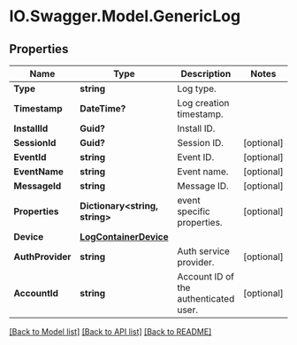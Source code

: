 # IO.Swagger.Model.GenericLog
## Properties

Name | Type | Description | Notes
------------ | ------------- | ------------- | -------------
**Type** | **string** | Log type.  | 
**Timestamp** | **DateTime?** | Log creation timestamp.  | 
**InstallId** | **Guid?** | Install ID.  | 
**SessionId** | **Guid?** | Session ID.  | [optional] 
**EventId** | **string** | Event ID.  | [optional] 
**EventName** | **string** | Event name.  | [optional] 
**MessageId** | **string** | Message ID.  | [optional] 
**Properties** | **Dictionary&lt;string, string&gt;** | event specific properties.  | [optional] 
**Device** | [**LogContainerDevice**](LogContainerDevice.md) |  | 
**AuthProvider** | **string** | Auth service provider.  | [optional] 
**AccountId** | **string** | Account ID of the authenticated user.  | [optional] 

[[Back to Model list]](../README.md#documentation-for-models) [[Back to API list]](../README.md#documentation-for-api-endpoints) [[Back to README]](../README.md)

